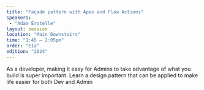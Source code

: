 ```yaml
---
title: "Façade pattern with Apex and Flow Actions"
speakers:
 - "Adam Erstelle"
layout: session
location: "Main Downstairs"
time: "1:45 — 2:05pm"
order: "E1a"
edition: "2024"
---
```


As a developer, making it easy for Admins to take advantage of what you build is super important. Learn a design pattern that can be applied to make life easier for both Dev and Admin